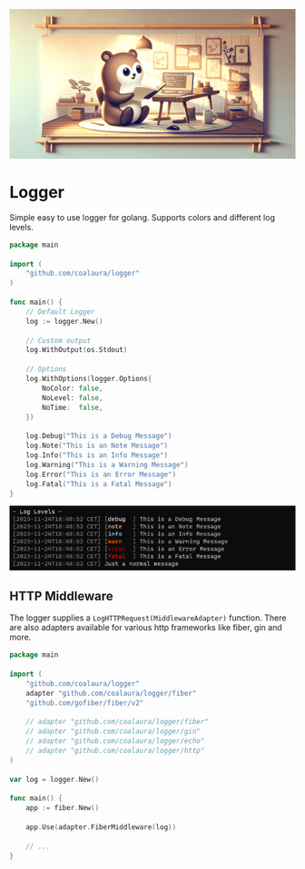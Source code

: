 ![banner](.github/banner.png)

# Logger

Simple easy to use logger for golang. Supports colors and different log levels.

```go
package main

import (
	"github.com/coalaura/logger"
)

func main() {
    // Default Logger
    log := logger.New()

    // Custom output
    log.WithOutput(os.Stdout)

    // Options
    log.WithOptions(logger.Options{
        NoColor: false,
        NoLevel: false,
        NoTime:  false,
    })

    log.Debug("This is a Debug Message")
    log.Note("This is an Note Message")
    log.Info("This is an Info Message")
    log.Warning("This is a Warning Message")
    log.Error("This is an Error Message")
    log.Fatal("This is a Fatal Message")
}
```

![test](.github/test.png)

## HTTP Middleware

The logger supplies a `LogHTTPRequest(MiddlewareAdapter)` function. There are also adapters available for various http frameworks like fiber, gin and more.

```go
package main

import (
    "github.com/coalaura/logger"
    adapter "github.com/coalaura/logger/fiber"
    "github.com/gofiber/fiber/v2"

    // adapter "github.com/coalaura/logger/fiber"
    // adapter "github.com/coalaura/logger/gin"
    // adapter "github.com/coalaura/logger/echo"
    // adapter "github.com/coalaura/logger/http"
)

var log = logger.New()

func main() {
    app := fiber.New()

    app.Use(adapter.FiberMiddleware(log))

    // ...
}
```